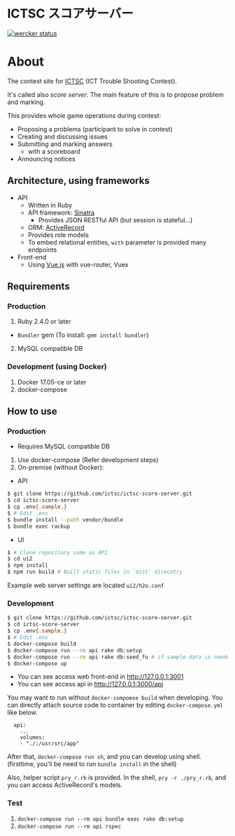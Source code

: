 ICTSC スコアサーバー
===

[![wercker status](https://app.wercker.com/status/d08ead07412ddde08afbd39fc48505c8/s/master "wercker status")](https://app.wercker.com/project/byKey/d08ead07412ddde08afbd39fc48505c8)

# About

The contest site for [ICTSC](http://icttoracon.net/) (ICT Trouble Shooting Contest).

It's called also *score server*.  The main feature of this is to propose problem and marking.

This provides whole game operations during contest:

- Proposing a problems (participant to solve in contest)
- Creating and discussing issues
- Submitting and marking answers
  - with a scoreboard
- Announcing notices

## Architecture, using frameworks

- API
  - Written in Ruby
  - API framework: [Sinatra](https://github.com/sinatra/sinatra)
    - Provides JSON RESTful API (but session is stateful...)
  - ORM: [ActiveRecord](https://github.com/rails/rails/tree/master/activerecord)
  - Provides role models
  - To embed relational entities, `with` parameter is provided many endpoints
- Front-end
  - Using [Vue.js](https://github.com/vuejs/vue) with vue-router, Vuex

## Requirements

### Production

1. Ruby 2.4.0 or later
  - `Bundler` gem (To install: `gem install bundler`)
2. MySQL compatible DB

### Development (using Docker)

1. Docker 17.05-ce or later
2. docker-compose

## How to use

### Production

- Requires MySQL compatible DB
1. Use docker-compose (Refer development steps)
2. On-premise (without Docker):

- API

```sh
$ git clone https://github.com/ictsc/ictsc-score-server.git
$ cd ictsc-score-server
$ cp .env{.sample,}
$ # Edit .env
$ bundle install --path vendor/bundle
$ bundle exec rackup
```

- UI

```sh
$ # Clone repository same as API
$ cd ui2
$ npm install
$ npm run build # Built static files in `dist` direcotry
```

Example web server settings are located `ui2/h2o.conf`

### Development

```sh
$ git clone https://github.com/ictsc/ictsc-score-server.git
$ cd ictsc-score-server
$ cp .env{.sample,}
$ # Edit .env
$ docker-compose build
$ docker-compose run --rm api rake db:setup
$ docker-compose run --rm api rake db:seed_fu # if sample data is needed
$ docker-compose up
```

- You can see access web front-end in http://127.0.0.1:3001
- You can see access api in http://127.0.0.1:3000/api

You may want to run without `docker-compomse build` when developing. 
You can directly attach source code to container by editing `docker-compose.yml` like below.

```
  api:
    ...
    volumes:
    - "./:/usr/src/app"
```

After that, `docker-compose run sh`, and you can develop using shell. (firsttime, you'll be need to run `bundle install` in the shell)

Also, helper script `pry_r.rb` is provided.
In the shell, `pry -r ./pry_r.rb`, and you can access ActiveRecord's models.

### Test

1. `docker-compose run --rm api bundle exec rake db:setup`
2. `docker-compose run --rm api rspec`
